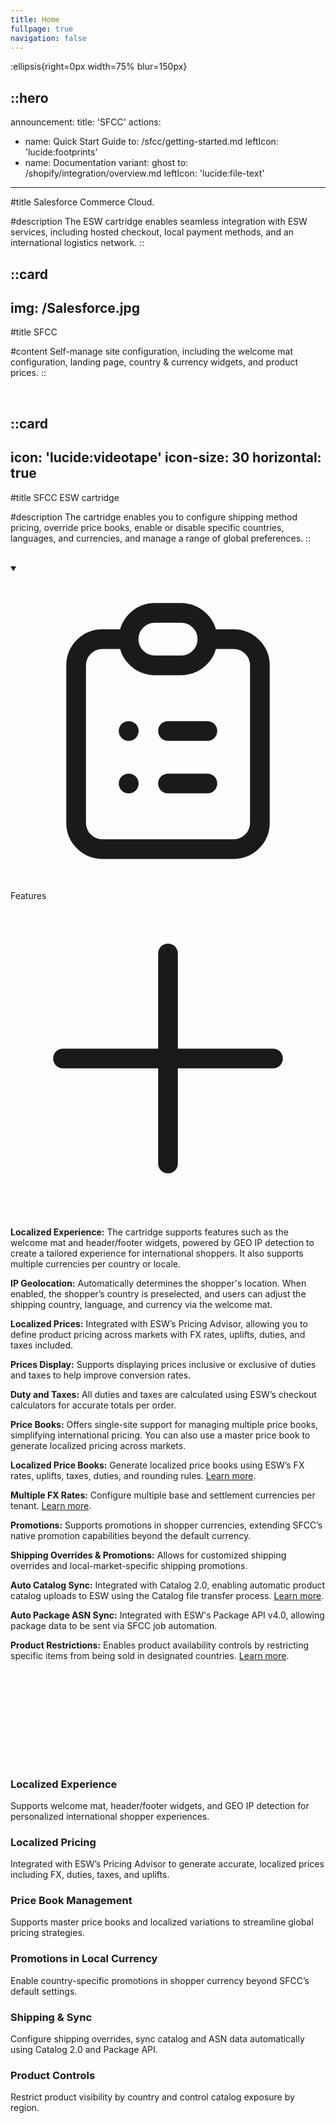 ```yaml
---
title: Home
fullpage: true
navigation: false
---
```


:ellipsis{right=0px width=75% blur=150px}

::hero
---
announcement:
  title: 'SFCC'
actions:
  - name: Quick Start Guide
    to: /sfcc/getting-started.md
    leftIcon: 'lucide:footprints'
  - name: Documentation
    variant: ghost
    to: /shopify/integration/overview.md
    leftIcon: 'lucide:file-text'
---

#title
Salesforce Commerce Cloud.

#description
The ESW cartridge enables seamless integration with ESW services, including hosted checkout, local payment methods, and an international logistics network.
::

::card
---
img: /Salesforce.jpg
---
#title
SFCC

#content
Self-manage site configuration, including the welcome mat configuration, landing page, country & currency widgets, and product prices.
::

<br>

::card
---
icon: 'lucide:videotape'
icon-size: 30
horizontal: true
---

#title
SFCC ESW cartridge

#description
The cartridge enables you to configure shipping method pricing, override price books, enable or disable specific countries, languages, and currencies, and manage a range of global preferences.
::

<br>

<!-- Enhanced Accordion with dark mode + larger font -->
<section class="w-full bg-white dark:bg-neutral-900 divide-y divide-neutral-200 dark:divide-neutral-700 rounded shadow-md shadow-neutral-200 dark:shadow-neutral-800">
  <details class="p-6 group" open>
    <summary class="[&::-webkit-details-marker]:hidden relative flex gap-4 pr-8 text-xl font-bold list-none cursor-pointer text-neutral-800 dark:text-neutral-100 transition-colors duration-300 group-hover:text-neutral-900 dark:group-hover:text-white">
      <svg xmlns="http://www.w3.org/2000/svg" class="w-10 h-10 stroke-primary shrink-0" fill="none" viewBox="0 0 24 24" stroke="currentColor" stroke-width="1.5">
        <path stroke-linecap="round" stroke-linejoin="round" d="M9 5H7a2 2 0 00-2 2v12a2 2 0 002 2h10a2 2 0 002-2V7a2 2 0 00-2-2h-2M9 5a2 2 0 002 2h2a2 2 0 002-2M9 5a2 2 0 012-2h2a2 2 0 012 2m-3 7h3m-3 4h3m-6-4h.01M9 16h.01" />
      </svg>
      Features
      <svg xmlns="http://www.w3.org/2000/svg" class="absolute right-0 w-10 h-10 transition duration-300 top-1 stroke-neutral-700 dark:stroke-neutral-300 shrink-0 group-open:rotate-45" fill="none" viewBox="0 0 24 24" stroke="currentColor" stroke-width="1.5">
        <path stroke-linecap="round" stroke-linejoin="round" d="M12 4v16m8-8H4" />
      </svg>
    </summary>
    <div class="mt-4 space-y-4 text-base text-neutral-700 dark:text-neutral-300">
      <p><strong>Localized Experience:</strong> The cartridge supports features such as the welcome mat and header/footer widgets, powered by GEO IP detection to create a tailored experience for international shoppers. It also supports multiple currencies per country or locale.</p>
      <p><strong>IP Geolocation:</strong> Automatically determines the shopper's location. When enabled, the shopper’s country is preselected, and users can adjust the shipping country, language, and currency via the welcome mat.</p>
      <p><strong>Localized Prices:</strong> Integrated with ESW’s Pricing Advisor, allowing you to define product pricing across markets with FX rates, uplifts, duties, and taxes included.</p>
      <p><strong>Prices Display:</strong> Supports displaying prices inclusive or exclusive of duties and taxes to help improve conversion rates.</p>
      <p><strong>Duty and Taxes:</strong> All duties and taxes are calculated using ESW’s checkout calculators for accurate totals per order.</p>
      <p><strong>Price Books:</strong> Offers single-site support for managing multiple price books, simplifying international pricing. You can also use a master price book to generate localized pricing across markets.</p>
      <p><strong>Localized Price Books:</strong> Generate localized price books using ESW’s FX rates, uplifts, taxes, duties, and rounding rules. <a href="#" class="text-primary underline">Learn more</a>.</p>
      <p><strong>Multiple FX Rates:</strong> Configure multiple base and settlement currencies per tenant. <a href="#" class="text-primary underline">Learn more</a>.</p>
      <p><strong>Promotions:</strong> Supports promotions in shopper currencies, extending SFCC’s native promotion capabilities beyond the default currency.</p>
      <p><strong>Shipping Overrides & Promotions:</strong> Allows for customized shipping overrides and local-market-specific shipping promotions.</p>
      <p><strong>Auto Catalog Sync:</strong> Integrated with Catalog 2.0, enabling automatic product catalog uploads to ESW using the Catalog file transfer process. <a href="#" class="text-primary underline">Learn more</a>.</p>
      <p><strong>Auto Package ASN Sync:</strong> Integrated with ESW's Package API v4.0, allowing package data to be sent via SFCC job automation.</p>
      <p><strong>Product Restrictions:</strong> Enables product availability controls by restricting specific items from being sold in designated countries. <a href="#" class="text-primary underline">Learn more</a>.</p>
    </div>
  </details>
</section>

<section class="py-10 bg-white dark:bg-neutral-950 sm:py-16 lg:py-24">
  <div class="px-4 mx-auto max-w-7xl sm:px-6 lg:px-8">
    <div class="grid grid-cols-1 gap-12 text-center sm:grid-cols-2 md:grid-cols-3 lg:gap-y-16">

  <div>
        <div class="relative flex items-center justify-center mx-auto">
  <svg class="lucide w-9 h-9 text-blue-600 dark:text-blue-400" data-lucide="globe"></svg>
</div>
        <h3 class="mt-8 text-lg font-semibold text-neutral-900 dark:text-white">Localized Experience</h3>
        <p class="mt-4 text-base text-neutral-600 dark:text-neutral-400">Supports welcome mat, header/footer widgets, and GEO IP detection for personalized international shopper experiences.</p>
      </div>

  <div>
        <div class="relative flex items-center justify-center mx-auto">
          <i class="lucide lucide-dollar-sign w-9 h-9 text-green-600 dark:text-green-400"></i>
        </div>
        <h3 class="mt-8 text-lg font-semibold text-neutral-900 dark:text-white">Localized Pricing</h3>
        <p class="mt-4 text-base text-neutral-600 dark:text-neutral-400">Integrated with ESW’s Pricing Advisor to generate accurate, localized prices including FX, duties, taxes, and uplifts.</p>
      </div>

  <div>
        <div class="relative flex items-center justify-center mx-auto">
          <i class="lucide lucide-book-open w-9 h-9 text-purple-600 dark:text-purple-400"></i>
        </div>
        <h3 class="mt-8 text-lg font-semibold text-neutral-900 dark:text-white">Price Book Management</h3>
        <p class="mt-4 text-base text-neutral-600 dark:text-neutral-400">Supports master price books and localized variations to streamline global pricing strategies.</p>
      </div>

  <div>
        <div class="relative flex items-center justify-center mx-auto">
          <i class="lucide lucide-percent w-9 h-9 text-yellow-500 dark:text-yellow-400"></i>
        </div>
        <h3 class="mt-8 text-lg font-semibold text-neutral-900 dark:text-white">Promotions in Local Currency</h3>
        <p class="mt-4 text-base text-neutral-600 dark:text-neutral-400">Enable country-specific promotions in shopper currency beyond SFCC’s default settings.</p>
      </div>

  <div>
        <div class="relative flex items-center justify-center mx-auto">
          <i class="lucide lucide-package w-9 h-9 text-rose-600 dark:text-rose-400"></i>
        </div>
        <h3 class="mt-8 text-lg font-semibold text-neutral-900 dark:text-white">Shipping & Sync</h3>
        <p class="mt-4 text-base text-neutral-600 dark:text-neutral-400">Configure shipping overrides, sync catalog and ASN data automatically using Catalog 2.0 and Package API.</p>
      </div>

  <div>
        <div class="relative flex items-center justify-center mx-auto">
          <i class="lucide lucide-shield-ban w-9 h-9 text-lime-600 dark:text-lime-400"></i>
        </div>
        <h3 class="mt-8 text-lg font-semibold text-neutral-900 dark:text-white">Product Controls</h3>
        <p class="mt-4 text-base text-neutral-600 dark:text-neutral-400">Restrict product visibility by country and control catalog exposure by region.</p>
      </div>
    </div>
  </div>
</section>


